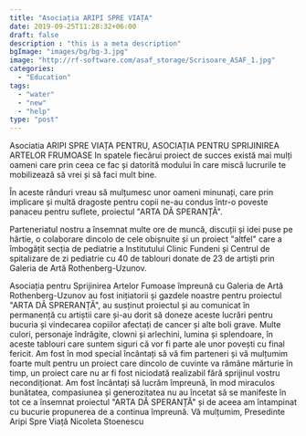 ```yaml
---
title: "Asociația ARIPI SPRE VIAȚA"
date: 2019-09-25T11:28:32+06:00
draft: false
description : "this is a meta description"
bgImage: "images/bg/bg-3.jpg"
image: "http://rf-software.com/asaf_storage/Scrisoare_ASAF_1.jpg"
categories: 
  - "Education"
tags:
  - "water"
  - "new"
  - "help"
type: "post"
---
```


Asociatia ARIPI SPRE VIAȚA
PENTRU,
ASOCIAȚIA PENTRU SPRIJINIREA ARTELOR FRUMOASE
In spatele fiecărui proiect de succes există mai mulți oameni care prin ceea ce fac și datorită modului în care miscă lucrurile te mobilizează să vrei și să faci mult bine.

În aceste rânduri vreau să mulțumesc unor oameni minunați, care prin
implicare și multă dragoste pentru copii ne-au condus într-o poveste panaceu
pentru suflete, proiectul "ARTA DĂ SPERANȚĂ".

Parteneriatul nostru a însemnat multe ore de muncă, discuții și idei puse
pe hârtie, o colaborare dincolo de cele obișnuite și un proiect "altfel" care a
îmbogățit secția de pediatrie a lnstitutului Clinic Fundeni și Centrul de spitalizare
de zi pediatrie cu 40 de tablouri donate de 23 de artiști prin Galeria de Artă
Rothenberg-Uzunov.

Asociația pentru Sprijinirea Artelor Fumoase împreună cu Galeria de Artă
Rothenberg-Uzunov au fost inițiatorii și gazdele noastre pentru proiectul "ARTA
DĂ SPRERANȚĂ", au susținut proiectul și au comunicat în permanență cu artiștii
care și-au dorit să doneze aceste lucrări pentru bucuria și vindecarea copiilor
afectați de cancer și alte boli grave. Multe culori, personaje îndrăgite, clowni și
arlechini, lumina și splendoare, în aceste tablouri care suntem siguri că vor fi
parte ale unor povești cu final fericit.
Am fost în mod special încântați să vă fim parteneri și vă mulțumim foarte
mult pentru un proiect care dincolo de cuvinte va rămâne mărturie în timp, un
proiect care nu ar fi fost niciodată realizabil fără sprijinul vostru necondiționat.
Am fost încântați să lucrăm împreună, în mod miraculos bunătatea,
compasiunea și generozitatea nu au încetat să se manifeste în tot ce a însemnat
proiectul "ARTA DĂ SPERANȚĂ" și de aceea am întampinat cu bucurie
propunerea de a continua împreună.
Vă mulțumim,
Presedinte Aripi Spre Viață
Nicoleta Stoenescu